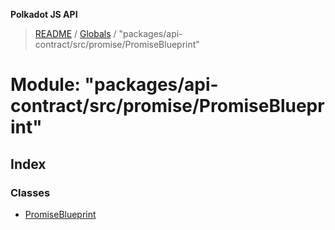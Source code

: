 **Polkadot JS API**

> [README](../README.md) / [Globals](../globals.md) / "packages/api-contract/src/promise/PromiseBlueprint"

# Module: "packages/api-contract/src/promise/PromiseBlueprint"

## Index

### Classes

* [PromiseBlueprint](../classes/_packages_api_contract_src_promise_promiseblueprint_.promiseblueprint.md)
